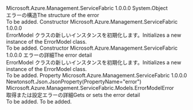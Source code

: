 <Type Name="ErrorModel" FullName="Microsoft.Azure.Management.ServiceFabric.Models.ErrorModel">
  <TypeSignature Language="C#" Value="public class ErrorModel" />
  <TypeSignature Language="ILAsm" Value=".class public auto ansi beforefieldinit ErrorModel extends System.Object" />
  <TypeSignature Language="DocId" Value="T:Microsoft.Azure.Management.ServiceFabric.Models.ErrorModel" />
  <TypeSignature Language="VB.NET" Value="Public Class ErrorModel" />
  <TypeSignature Language="F#" Value="type ErrorModel = class" />
  <AssemblyInfo>
    <AssemblyName>Microsoft.Azure.Management.ServiceFabric</AssemblyName>
    <AssemblyVersion>1.0.0.0</AssemblyVersion>
  </AssemblyInfo>
  <Base>
    <BaseTypeName>System.Object</BaseTypeName>
  </Base>
  <Interfaces />
  <Docs>
    <summary>
            <span data-ttu-id="a4ca7-101">エラーの構造</span><span class="sxs-lookup"><span data-stu-id="a4ca7-101">The structure of the error</span></span>
            </summary>
    <remarks>To be added.</remarks>
  </Docs>
  <Members>
    <Member MemberName=".ctor">
      <MemberSignature Language="C#" Value="public ErrorModel ();" />
      <MemberSignature Language="ILAsm" Value=".method public hidebysig specialname rtspecialname instance void .ctor() cil managed" />
      <MemberSignature Language="DocId" Value="M:Microsoft.Azure.Management.ServiceFabric.Models.ErrorModel.#ctor" />
      <MemberSignature Language="VB.NET" Value="Public Sub New ()" />
      <MemberType>Constructor</MemberType>
      <AssemblyInfo>
        <AssemblyName>Microsoft.Azure.Management.ServiceFabric</AssemblyName>
        <AssemblyVersion>1.0.0.0</AssemblyVersion>
      </AssemblyInfo>
      <Parameters />
      <Docs>
        <summary>
            <span data-ttu-id="a4ca7-102">ErrorModel クラスの新しいインスタンスを初期化します。</span><span class="sxs-lookup"><span data-stu-id="a4ca7-102">Initializes a new instance of the ErrorModel class.</span></span>
            </summary>
        <remarks>To be added.</remarks>
      </Docs>
    </Member>
    <Member MemberName=".ctor">
      <MemberSignature Language="C#" Value="public ErrorModel (Microsoft.Azure.Management.ServiceFabric.Models.ErrorModelError error = null);" />
      <MemberSignature Language="ILAsm" Value=".method public hidebysig specialname rtspecialname instance void .ctor(class Microsoft.Azure.Management.ServiceFabric.Models.ErrorModelError error) cil managed" />
      <MemberSignature Language="DocId" Value="M:Microsoft.Azure.Management.ServiceFabric.Models.ErrorModel.#ctor(Microsoft.Azure.Management.ServiceFabric.Models.ErrorModelError)" />
      <MemberSignature Language="VB.NET" Value="Public Sub New (Optional error As ErrorModelError = null)" />
      <MemberSignature Language="F#" Value="new Microsoft.Azure.Management.ServiceFabric.Models.ErrorModel : Microsoft.Azure.Management.ServiceFabric.Models.ErrorModelError -&gt; Microsoft.Azure.Management.ServiceFabric.Models.ErrorModel" Usage="new Microsoft.Azure.Management.ServiceFabric.Models.ErrorModel error" />
      <MemberType>Constructor</MemberType>
      <AssemblyInfo>
        <AssemblyName>Microsoft.Azure.Management.ServiceFabric</AssemblyName>
        <AssemblyVersion>1.0.0.0</AssemblyVersion>
      </AssemblyInfo>
      <Parameters>
        <Parameter Name="error" Type="Microsoft.Azure.Management.ServiceFabric.Models.ErrorModelError" />
      </Parameters>
      <Docs>
        <param name="error"><span data-ttu-id="a4ca7-103">エラーの詳細</span><span class="sxs-lookup"><span data-stu-id="a4ca7-103">The error detail</span></span> </param>
        <summary>
            <span data-ttu-id="a4ca7-104">ErrorModel クラスの新しいインスタンスを初期化します。</span><span class="sxs-lookup"><span data-stu-id="a4ca7-104">Initializes a new instance of the ErrorModel class.</span></span>
            </summary>
        <remarks>To be added.</remarks>
      </Docs>
    </Member>
    <Member MemberName="Error">
      <MemberSignature Language="C#" Value="public Microsoft.Azure.Management.ServiceFabric.Models.ErrorModelError Error { get; set; }" />
      <MemberSignature Language="ILAsm" Value=".property instance class Microsoft.Azure.Management.ServiceFabric.Models.ErrorModelError Error" />
      <MemberSignature Language="DocId" Value="P:Microsoft.Azure.Management.ServiceFabric.Models.ErrorModel.Error" />
      <MemberSignature Language="VB.NET" Value="Public Property Error As ErrorModelError" />
      <MemberSignature Language="F#" Value="member this.Error : Microsoft.Azure.Management.ServiceFabric.Models.ErrorModelError with get, set" Usage="Microsoft.Azure.Management.ServiceFabric.Models.ErrorModel.Error" />
      <MemberType>Property</MemberType>
      <AssemblyInfo>
        <AssemblyName>Microsoft.Azure.Management.ServiceFabric</AssemblyName>
        <AssemblyVersion>1.0.0.0</AssemblyVersion>
      </AssemblyInfo>
      <Attributes>
        <Attribute>
          <AttributeName>Newtonsoft.Json.JsonProperty(PropertyName="error")</AttributeName>
        </Attribute>
      </Attributes>
      <ReturnValue>
        <ReturnType>Microsoft.Azure.Management.ServiceFabric.Models.ErrorModelError</ReturnType>
      </ReturnValue>
      <Docs>
        <summary>
            <span data-ttu-id="a4ca7-105">取得または設定エラーの詳細</span><span class="sxs-lookup"><span data-stu-id="a4ca7-105">Gets or sets the error detail</span></span>
            </summary>
        <value>To be added.</value>
        <remarks>To be added.</remarks>
      </Docs>
    </Member>
  </Members>
</Type>